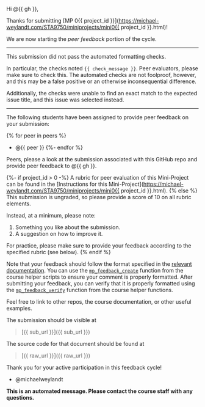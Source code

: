 Hi @{{ gh }},

Thanks for submitting [MP 0{{ project_id }}](https://michael-weylandt.com/STA9750/miniprojects/mini0{{ project_id }}.html)!

We are now starting the *peer feedback* portion of the cycle.

---

This submission did not pass the automated formatting checks. 

In particular, the checks noted `{{ check_message }}`. Peer evaluators, 
please make sure to check this. The automated checks are not foolproof, 
however, and this may be a false positive or an otherwise inconsequential 
difference.

Additionally, the checks were unable to find an exact match to the expected
issue title, and this issue was selected instead. 

---

The following students have been assigned to provide peer feedback
on your submission: 

{% for peer in peers %}
- @{{ peer }}
{%- endfor %}

Peers, please a look at the submission associated with 
this GitHub repo and provide peer feedback to @{{ gh }}.

{%- if project_id > 0 -%}
A rubric for peer evaluation of this Mini-Project can be found
in the [Instructions for this Mini-Project](https://michael-weylandt.com/STA9750/miniprojects/mini0{{ project_id }}.html).
{% else %}
This submission is ungraded, so please provide a score of 10 on all 
rubric elements.

Instead, at a minimum, please note: 

1. Something you like about the submission. 
2. A suggestion on how to improve it. 

For practice, please make sure to provide your feedback according to the
specified rubric (see below).
{% endif %}

Note that your feedback should follow the format specified in the 
[relevant documentation](https://michael-weylandt.com/STA9750/miniprojects.html#peer-feedback).
You can use the [`mp_feedback_create`](https://michael-weylandt.com/STA9750/tips.html#mp_feedback_create)
function from the course helper scripts to ensure your comment is properly
formatted. After submitting your feedback, you can verify that it is 
properly formatted using the 
[`mp_feedback_verify`](https://michael-weylandt.com/STA9750/tips.html#mp_feedback_verify)
function from the course helper functions. 

Feel free to link to other repos, the course documentation, or other useful
examples.


The submission should be visible at 

> [{{ sub_url }}]({{ sub_url }})

The source code for that document should be found at 

> [{{ raw_url }}]({{ raw_url }})

Thank you for your active participation in this feedback cycle!

- @michaelweylandt

**This is an automated message. Please contact the course staff with any questions.**
